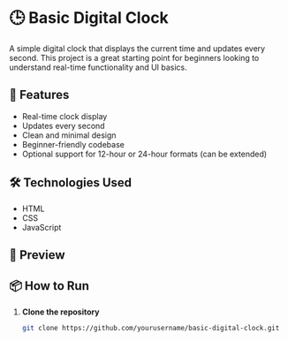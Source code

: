 # 🕒 Basic Digital Clock

A simple digital clock that displays the current time and updates every second. This project is a great starting point for beginners looking to understand real-time functionality and UI basics.

## 🚀 Features

- Real-time clock display
- Updates every second
- Clean and minimal design
- Beginner-friendly codebase
- Optional support for 12-hour or 24-hour formats (can be extended)

## 🛠️ Technologies Used

- HTML  
- CSS  
- JavaScript 

## 📸 Preview

## 📦 How to Run

1. **Clone the repository**
   ```bash
   git clone https://github.com/yourusername/basic-digital-clock.git
